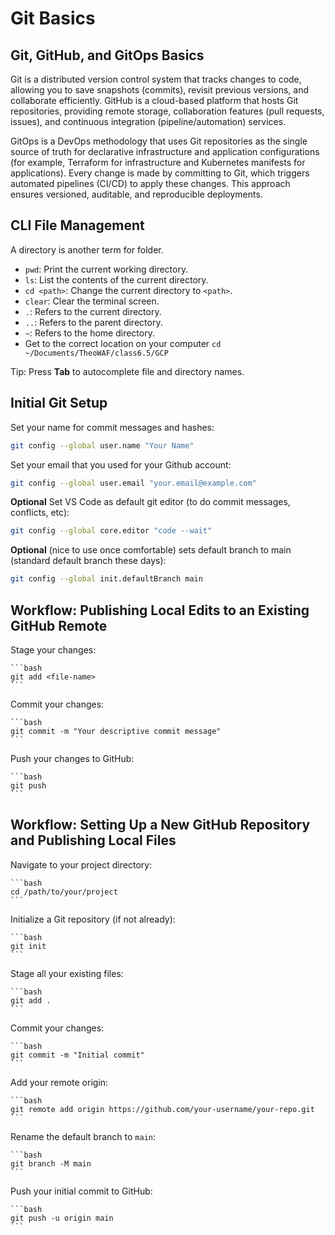 # Git Basics

## Git, GitHub, and GitOps Basics

Git is a distributed version control system that tracks changes to code, allowing you to save snapshots (commits), revisit previous versions, and collaborate efficiently. GitHub is a cloud-based platform that hosts Git repositories, providing remote storage, collaboration features (pull requests, issues), and continuous integration (pipeline/automation) services.

GitOps is a DevOps methodology that uses Git repositories as the single source of truth for declarative infrastructure and application configurations (for example, Terraform for infrastructure and Kubernetes manifests for applications). Every change is made by committing to Git, which triggers automated pipelines (CI/CD) to apply these changes. This approach ensures versioned, auditable, and reproducible deployments.

## CLI File Management

A directory is another term for folder. 

- `pwd`: Print the current working directory.
- `ls`: List the contents of the current directory.
- `cd <path>`: Change the current directory to `<path>`.
- `clear`: Clear the terminal screen.
- `.`: Refers to the current directory.
- `..`: Refers to the parent directory.
- `~`: Refers to the home directory.
- Get to the correct location on your computer 
```cd ~/Documents/TheoWAF/class6.5/GCP```

Tip: Press **Tab** to autocomplete file and directory names.

## Initial Git Setup

Set your name for commit messages and hashes:

```bash
git config --global user.name "Your Name"
```

Set your email that you used for your Github account:
```bash
git config --global user.email "your.email@example.com"
```

**Optional** Set VS Code as default git editor (to do commit messages, conflicts, etc): 
```bash
git config --global core.editor "code --wait"
```

**Optional** (nice to use once comfortable) sets default branch to main (standard default branch these days):
```bash
git config --global init.defaultBranch main
```

## Workflow: Publishing Local Edits to an Existing GitHub Remote

Stage your changes:

    ```bash
    git add <file-name>
    ```

Commit your changes:

    ```bash
    git commit -m "Your descriptive commit message"
    ```

Push your changes to GitHub:

    ```bash
    git push
    ```


## Workflow: Setting Up a New GitHub Repository and Publishing Local Files

Navigate to your project directory:

    ```bash
    cd /path/to/your/project
    ```

Initialize a Git repository (if not already):

    ```bash
    git init
    ```

Stage all your existing files:

    ```bash
    git add .
    ```

Commit your changes:

    ```bash
    git commit -m "Initial commit"
    ```

Add your remote origin:

    ```bash
    git remote add origin https://github.com/your-username/your-repo.git
    ```

Rename the default branch to `main`:

    ```bash
    git branch -M main
    ```

Push your initial commit to GitHub:

    ```bash
    git push -u origin main
    ```

